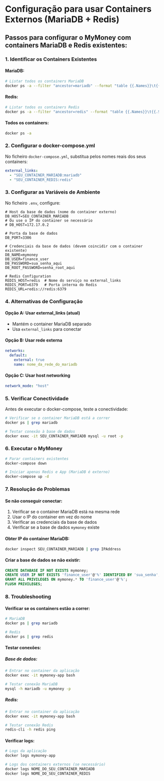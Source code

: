 # Configuração para usar Containers Externos (MariaDB + Redis)

## Passos para configurar o MyMoney com containers MariaDB e Redis existentes:

### 1. Identificar os Containers Existentes

#### MariaDB:
```bash
# Listar todos os containers MariaDB
docker ps -a --filter "ancestor=mariadb" --format "table {{.Names}}\t{{.Status}}\t{{.Ports}}"
```

#### Redis:
```bash
# Listar todos os containers Redis
docker ps -a --filter "ancestor=redis" --format "table {{.Names}}\t{{.Status}}\t{{.Ports}}"
```

#### Todos os containers:
```bash
docker ps -a
```

### 2. Configurar o docker-compose.yml

No ficheiro `docker-compose.yml`, substitua pelos nomes reais dos seus containers:

```yaml
external_links:
  - "SEU_CONTAINER_MARIADB:mariadb"
  - "SEU_CONTAINER_REDIS:redis"
```

### 3. Configurar as Variáveis de Ambiente

No ficheiro `.env`, configure:

```env
# Host da base de dados (nome do container externo)
DB_HOST=SEU_CONTAINER_MARIADB
# Ou use o IP do container se necessário
# DB_HOST=172.17.0.2

# Porta da base de dados
DB_PORT=3306

# Credenciais da base de dados (devem coincidir com o container existente)
DB_NAME=mymoney
DB_USER=finance_user
DB_PASSWORD=sua_senha_aqui
DB_ROOT_PASSWORD=senha_root_aqui

# Redis Configuration
REDIS_HOST=redis  # Nome do serviço no external_links
REDIS_PORT=6379   # Porta interna do Redis
REDIS_URL=redis://redis:6379
```

### 4. Alternativas de Configuração

#### Opção A: Usar external_links (atual)
- Mantém o container MariaDB separado
- Usa `external_links` para conectar

#### Opção B: Usar rede externa
```yaml
networks:
  default:
    external: true
    name: nome_da_rede_do_mariadb
```

#### Opção C: Usar host networking
```yaml
network_mode: "host"
```

### 5. Verificar Conectividade

Antes de executar o docker-compose, teste a conectividade:

```bash
# Verificar se o container MariaDB está a correr
docker ps | grep mariadb

# Testar conexão à base de dados
docker exec -it SEU_CONTAINER_MARIADB mysql -u root -p
```

### 6. Executar o MyMoney

```bash
# Parar containers existentes
docker-compose down

# Iniciar apenas Redis e App (MariaDB é externo)
docker-compose up -d
```

### 7. Resolução de Problemas

#### Se não conseguir conectar:
1. Verificar se o container MariaDB está na mesma rede
2. Usar o IP do container em vez do nome
3. Verificar as credenciais da base de dados
4. Verificar se a base de dados `mymoney` existe

#### Obter IP do container MariaDB:
```bash
docker inspect SEU_CONTAINER_MARIADB | grep IPAddress
```

#### Criar a base de dados se não existir:
```sql
CREATE DATABASE IF NOT EXISTS mymoney;
CREATE USER IF NOT EXISTS 'finance_user'@'%' IDENTIFIED BY 'sua_senha';
GRANT ALL PRIVILEGES ON mymoney.* TO 'finance_user'@'%';
FLUSH PRIVILEGES;
```

### 8. Troubleshooting

#### Verificar se os containers estão a correr:
```bash
# MariaDB
docker ps | grep mariadb

# Redis
docker ps | grep redis
```

#### Testar conexões:

##### Base de dados:
```bash
# Entrar no container da aplicação
docker exec -it mymoney-app bash

# Testar conexão MariaDB
mysql -h mariadb -u mymoney -p
```

##### Redis:
```bash
# Entrar no container da aplicação
docker exec -it mymoney-app bash

# Testar conexão Redis
redis-cli -h redis ping
```

#### Verificar logs:
```bash
# Logs da aplicação
docker logs mymoney-app

# Logs dos containers externos (se necessário)
docker logs NOME_DO_SEU_CONTAINER_MARIADB
docker logs NOME_DO_SEU_CONTAINER_REDIS
```